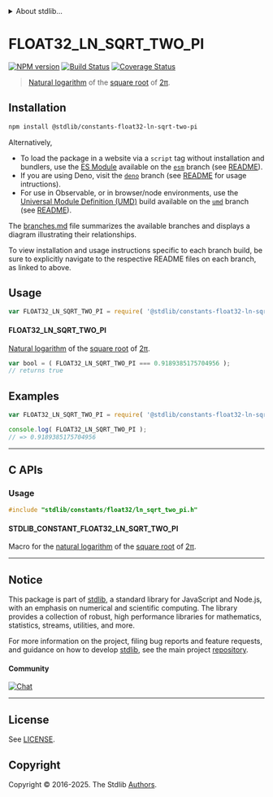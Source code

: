 <!--

@license Apache-2.0

Copyright (c) 2025 The Stdlib Authors.

Licensed under the Apache License, Version 2.0 (the "License");
you may not use this file except in compliance with the License.
You may obtain a copy of the License at

   http://www.apache.org/licenses/LICENSE-2.0

Unless required by applicable law or agreed to in writing, software
distributed under the License is distributed on an "AS IS" BASIS,
WITHOUT WARRANTIES OR CONDITIONS OF ANY KIND, either express or implied.
See the License for the specific language governing permissions and
limitations under the License.

-->


<details>
  <summary>
    About stdlib...
  </summary>
  <p>We believe in a future in which the web is a preferred environment for numerical computation. To help realize this future, we've built stdlib. stdlib is a standard library, with an emphasis on numerical and scientific computation, written in JavaScript (and C) for execution in browsers and in Node.js.</p>
  <p>The library is fully decomposable, being architected in such a way that you can swap out and mix and match APIs and functionality to cater to your exact preferences and use cases.</p>
  <p>When you use stdlib, you can be absolutely certain that you are using the most thorough, rigorous, well-written, studied, documented, tested, measured, and high-quality code out there.</p>
  <p>To join us in bringing numerical computing to the web, get started by checking us out on <a href="https://github.com/stdlib-js/stdlib">GitHub</a>, and please consider <a href="https://opencollective.com/stdlib">financially supporting stdlib</a>. We greatly appreciate your continued support!</p>
</details>

# FLOAT32_LN_SQRT_TWO_PI

[![NPM version][npm-image]][npm-url] [![Build Status][test-image]][test-url] [![Coverage Status][coverage-image]][coverage-url] <!-- [![dependencies][dependencies-image]][dependencies-url] -->

> [Natural logarithm][@stdlib/math/base/special/lnf] of the [square root][@stdlib/math/base/special/sqrtf] of [2π][@stdlib/constants/float32/pi].

<section class="installation">

## Installation

```bash
npm install @stdlib/constants-float32-ln-sqrt-two-pi
```

Alternatively,

-   To load the package in a website via a `script` tag without installation and bundlers, use the [ES Module][es-module] available on the [`esm`][esm-url] branch (see [README][esm-readme]).
-   If you are using Deno, visit the [`deno`][deno-url] branch (see [README][deno-readme] for usage intructions).
-   For use in Observable, or in browser/node environments, use the [Universal Module Definition (UMD)][umd] build available on the [`umd`][umd-url] branch (see [README][umd-readme]).

The [branches.md][branches-url] file summarizes the available branches and displays a diagram illustrating their relationships.

To view installation and usage instructions specific to each branch build, be sure to explicitly navigate to the respective README files on each branch, as linked to above.

</section>

<section class="usage">

## Usage

```javascript
var FLOAT32_LN_SQRT_TWO_PI = require( '@stdlib/constants-float32-ln-sqrt-two-pi' );
```

#### FLOAT32_LN_SQRT_TWO_PI

[Natural logarithm][@stdlib/math/base/special/lnf] of the [square root][@stdlib/math/base/special/sqrtf] of [2π][@stdlib/constants/float32/pi].

```javascript
var bool = ( FLOAT32_LN_SQRT_TWO_PI === 0.9189385175704956 );
// returns true
```

</section>

<!-- /.usage -->

<section class="examples">

## Examples

<!-- TODO: better example -->

<!-- eslint no-undef: "error" -->

```javascript
var FLOAT32_LN_SQRT_TWO_PI = require( '@stdlib/constants-float32-ln-sqrt-two-pi' );

console.log( FLOAT32_LN_SQRT_TWO_PI );
// => 0.9189385175704956
```

</section>

<!-- /.examples -->

<!-- C interface documentation. -->

* * *

<section class="c">

## C APIs

<!-- Section to include introductory text. Make sure to keep an empty line after the intro `section` element and another before the `/section` close. -->

<section class="intro">

</section>

<!-- /.intro -->

<!-- C usage documentation. -->

<section class="usage">

### Usage

```c
#include "stdlib/constants/float32/ln_sqrt_two_pi.h"
```

#### STDLIB_CONSTANT_FLOAT32_LN_SQRT_TWO_PI

Macro for the [natural logarithm][@stdlib/math/base/special/lnf] of the [square root][@stdlib/math/base/special/sqrtf] of [2π][@stdlib/constants/float32/pi].

</section>

<!-- /.usage -->

<!-- C API usage notes. Make sure to keep an empty line after the `section` element and another before the `/section` close. -->

<section class="notes">

</section>

<!-- /.notes -->

<!-- C API usage examples. -->

<section class="examples">

</section>

<!-- /.examples -->

</section>

<!-- /.c -->

<!-- Section for related `stdlib` packages. Do not manually edit this section, as it is automatically populated. -->

<section class="related">

</section>

<!-- /.related -->

<!-- Section for all links. Make sure to keep an empty line after the `section` element and another before the `/section` close. -->


<section class="main-repo" >

* * *

## Notice

This package is part of [stdlib][stdlib], a standard library for JavaScript and Node.js, with an emphasis on numerical and scientific computing. The library provides a collection of robust, high performance libraries for mathematics, statistics, streams, utilities, and more.

For more information on the project, filing bug reports and feature requests, and guidance on how to develop [stdlib][stdlib], see the main project [repository][stdlib].

#### Community

[![Chat][chat-image]][chat-url]

---

## License

See [LICENSE][stdlib-license].


## Copyright

Copyright &copy; 2016-2025. The Stdlib [Authors][stdlib-authors].

</section>

<!-- /.stdlib -->

<!-- Section for all links. Make sure to keep an empty line after the `section` element and another before the `/section` close. -->

<section class="links">

[npm-image]: http://img.shields.io/npm/v/@stdlib/constants-float32-ln-sqrt-two-pi.svg
[npm-url]: https://npmjs.org/package/@stdlib/constants-float32-ln-sqrt-two-pi

[test-image]: https://github.com/stdlib-js/constants-float32-ln-sqrt-two-pi/actions/workflows/test.yml/badge.svg?branch=main
[test-url]: https://github.com/stdlib-js/constants-float32-ln-sqrt-two-pi/actions/workflows/test.yml?query=branch:main

[coverage-image]: https://img.shields.io/codecov/c/github/stdlib-js/constants-float32-ln-sqrt-two-pi/main.svg
[coverage-url]: https://codecov.io/github/stdlib-js/constants-float32-ln-sqrt-two-pi?branch=main

<!--

[dependencies-image]: https://img.shields.io/david/stdlib-js/constants-float32-ln-sqrt-two-pi.svg
[dependencies-url]: https://david-dm.org/stdlib-js/constants-float32-ln-sqrt-two-pi/main

-->

[chat-image]: https://img.shields.io/gitter/room/stdlib-js/stdlib.svg
[chat-url]: https://app.gitter.im/#/room/#stdlib-js_stdlib:gitter.im

[stdlib]: https://github.com/stdlib-js/stdlib

[stdlib-authors]: https://github.com/stdlib-js/stdlib/graphs/contributors

[umd]: https://github.com/umdjs/umd
[es-module]: https://developer.mozilla.org/en-US/docs/Web/JavaScript/Guide/Modules

[deno-url]: https://github.com/stdlib-js/constants-float32-ln-sqrt-two-pi/tree/deno
[deno-readme]: https://github.com/stdlib-js/constants-float32-ln-sqrt-two-pi/blob/deno/README.md
[umd-url]: https://github.com/stdlib-js/constants-float32-ln-sqrt-two-pi/tree/umd
[umd-readme]: https://github.com/stdlib-js/constants-float32-ln-sqrt-two-pi/blob/umd/README.md
[esm-url]: https://github.com/stdlib-js/constants-float32-ln-sqrt-two-pi/tree/esm
[esm-readme]: https://github.com/stdlib-js/constants-float32-ln-sqrt-two-pi/blob/esm/README.md
[branches-url]: https://github.com/stdlib-js/constants-float32-ln-sqrt-two-pi/blob/main/branches.md

[stdlib-license]: https://raw.githubusercontent.com/stdlib-js/constants-float32-ln-sqrt-two-pi/main/LICENSE

[@stdlib/math/base/special/lnf]: https://github.com/stdlib-js/math-base-special-lnf

[@stdlib/math/base/special/sqrtf]: https://github.com/stdlib-js/math-base-special-sqrtf

[@stdlib/constants/float32/pi]: https://github.com/stdlib-js/constants-float32-pi

</section>

<!-- /.links -->
